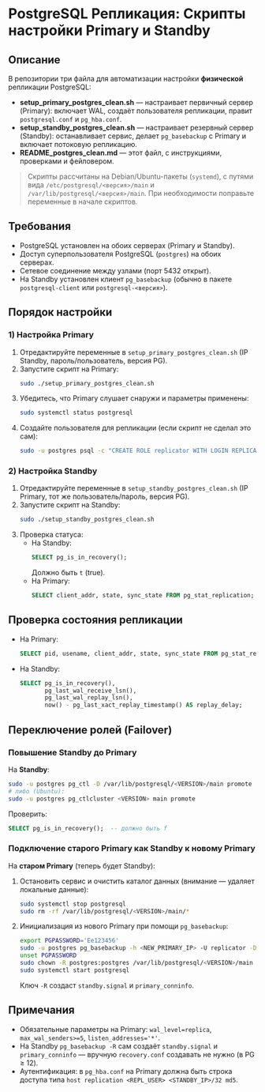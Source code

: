 # PostgreSQL Репликация: Скрипты настройки Primary и Standby

## Описание

В репозитории три файла для автоматизации настройки **физической** репликации PostgreSQL:
- **setup_primary_postgres_clean.sh** — настраивает первичный сервер (Primary): включает WAL, создаёт пользователя репликации, правит `postgresql.conf` и `pg_hba.conf`.
- **setup_standby_postgres_clean.sh** — настраивает резервный сервер (Standby): останавливает сервис, делает `pg_basebackup` с Primary и включает потоковую репликацию.
- **README_postgres_clean.md** — этот файл, с инструкциями, проверками и фейловером.

> Скрипты рассчитаны на Debian/Ubuntu-пакеты (`systemd`), с путями вида `/etc/postgresql/<версия>/main` и `/var/lib/postgresql/<версия>/main`. При необходимости поправьте переменные в начале скриптов.

## Требования

- PostgreSQL установлен на обоих серверах (Primary и Standby).
- Доступ суперпользователя PostgreSQL (`postgres`) на обоих серверах.
- Сетевое соединение между узлами (порт 5432 открыт).
- На Standby установлен клиент `pg_basebackup` (обычно в пакете `postgresql-client` или `postgresql-<версия>`).

## Порядок настройки

### 1) Настройка Primary

1. Отредактируйте переменные в `setup_primary_postgres_clean.sh` (IP Standby, пароль/пользователь, версия PG).
2. Запустите скрипт на Primary:
   ```bash
   sudo ./setup_primary_postgres_clean.sh
   ```
3. Убедитесь, что Primary слушает снаружи и параметры применены:
   ```bash
   sudo systemctl status postgresql
   ```
4. Создайте пользователя для репликации (если скрипт не сделал это сам):
   ```bash
   sudo -u postgres psql -c "CREATE ROLE replicator WITH LOGIN REPLICATION ENCRYPTED PASSWORD 'Ee123456';"
   ```

### 2) Настройка Standby

1. Отредактируйте переменные в `setup_standby_postgres_clean.sh` (IP Primary, тот же пользователь/пароль, версия PG).
2. Запустите скрипт на Standby:
   ```bash
   sudo ./setup_standby_postgres_clean.sh
   ```
3. Проверка статуса:
   - На Standby:
     ```sql
     SELECT pg_is_in_recovery();
     ```
     Должно быть `t` (true).
   - На Primary:
     ```sql
     SELECT client_addr, state, sync_state FROM pg_stat_replication;
     ```

## Проверка состояния репликации

- На Primary:
  ```sql
  SELECT pid, usename, client_addr, state, sync_state FROM pg_stat_replication;
  ```
- На Standby:
  ```sql
  SELECT pg_is_in_recovery(),
         pg_last_wal_receive_lsn(),
         pg_last_wal_replay_lsn(),
         now() - pg_last_xact_replay_timestamp() AS replay_delay;
  ```

## Переключение ролей (Failover)

### Повышение Standby до Primary
На **Standby**:
```bash
sudo -u postgres pg_ctl -D /var/lib/postgresql/<VERSION>/main promote
# либо (Ubuntu):
sudo -u postgres pg_ctlcluster <VERSION> main promote
```
Проверить:
```sql
SELECT pg_is_in_recovery();  -- должно быть f
```

### Подключение старого Primary как Standby к новому Primary
На **старом Primary** (теперь будет Standby):
1. Остановить сервис и очистить каталог данных (внимание — удаляет локальные данные):
   ```bash
   sudo systemctl stop postgresql
   sudo rm -rf /var/lib/postgresql/<VERSION>/main/*
   ```
2. Инициализация из нового Primary при помощи `pg_basebackup`:
   ```bash
   export PGPASSWORD='Ee123456'
   sudo -u postgres pg_basebackup -h <NEW_PRIMARY_IP> -U replicator -D /var/lib/postgresql/<VERSION>/main -X stream -R -P
   unset PGPASSWORD
   sudo chown -R postgres:postgres /var/lib/postgresql/<VERSION>/main
   sudo systemctl start postgresql
   ```
   Ключ `-R` создаст `standby.signal` и `primary_conninfo`.

## Примечания
- Обязательные параметры на Primary: `wal_level=replica`, `max_wal_senders>=5`, `listen_addresses='*'`.
- На Standby `pg_basebackup -R` сам создаёт `standby.signal` и `primary_conninfo` — вручную `recovery.conf` создавать не нужно (в PG ≥ 12).
- Аутентификация: в `pg_hba.conf` на Primary должна быть строка доступа типа `host replication <REPL_USER> <STANDBY_IP>/32 md5`.